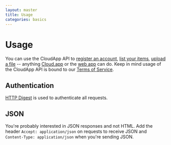 ```yaml
---
layout: master
title: Usage
categories: basics
---
```


# Usage

You can use the CloudApp API to [register an account](/register/),
[list your items](/list-items/), [upload a file](/upload-file/) -- anything
[Cloud.app](http://getcloudapp.com/download/) or the [web app](http://my.cl.ly/)
can do. Keep in mind usage of the CloudApp API is bound to our [Terms of
Service](http://getcloudapp.com/terms/).

## Authentication

[HTTP Digest](http://en.wikipedia.org/wiki/Digest_access_authentication) is
used to authenticate all requests.

## JSON

You're probably interested in JSON responses and not HTML. Add the header
`Accept: application/json` on requests to receive JSON and `Content-Type:
application/json` when you're sending JSON.
